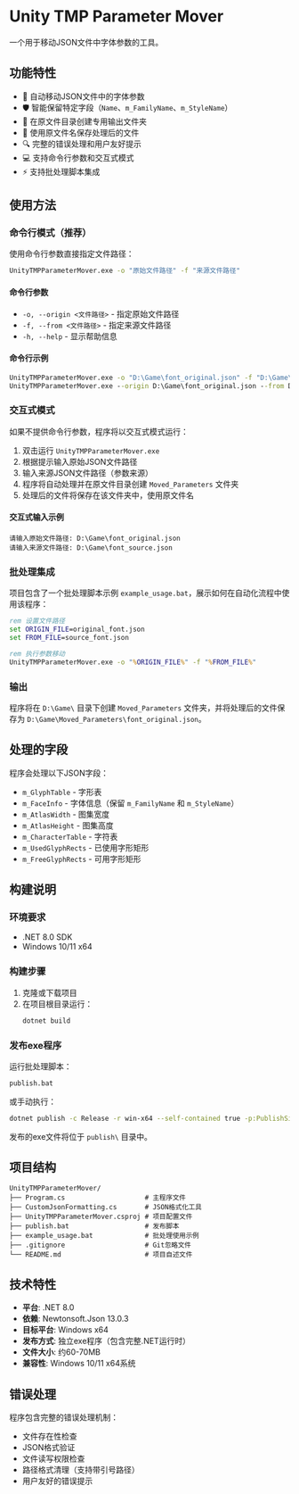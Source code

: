 # Unity TMP Parameter Mover

一个用于移动JSON文件中字体参数的工具。

## 功能特性

- 🔄 自动移动JSON文件中的字体参数
- 🛡️ 智能保留特定字段（`Name`、`m_FamilyName`、`m_StyleName`）
- 📁 在原文件目录创建专用输出文件夹
- 📄 使用原文件名保存处理后的文件
- 🔍 完整的错误处理和用户友好提示
- 💻 支持命令行参数和交互式模式
- ⚡ 支持批处理脚本集成

## 使用方法

### 命令行模式（推荐）

使用命令行参数直接指定文件路径：

```cmd
UnityTMPParameterMover.exe -o "原始文件路径" -f "来源文件路径"
```

#### 命令行参数

- `-o, --origin <文件路径>` - 指定原始文件路径
- `-f, --from <文件路径>` - 指定来源文件路径  
- `-h, --help` - 显示帮助信息

#### 命令行示例

```cmd
UnityTMPParameterMover.exe -o "D:\Game\font_original.json" -f "D:\Game\font_source.json"
UnityTMPParameterMover.exe --origin D:\Game\font_original.json --from D:\Game\font_source.json
```

### 交互式模式

如果不提供命令行参数，程序将以交互式模式运行：

1. 双击运行 `UnityTMPParameterMover.exe`
2. 根据提示输入原始JSON文件路径
3. 输入来源JSON文件路径（参数来源）
4. 程序将自动处理并在原文件目录创建 `Moved_Parameters` 文件夹
5. 处理后的文件将保存在该文件夹中，使用原文件名

#### 交互式输入示例

```
请输入原始文件路径: D:\Game\font_original.json
请输入来源文件路径: D:\Game\font_source.json
```

### 批处理集成

项目包含了一个批处理脚本示例 `example_usage.bat`，展示如何在自动化流程中使用该程序：

```cmd
rem 设置文件路径
set ORIGIN_FILE=original_font.json
set FROM_FILE=source_font.json

rem 执行参数移动
UnityTMPParameterMover.exe -o "%ORIGIN_FILE%" -f "%FROM_FILE%"
```

### 输出

程序将在 `D:\Game\` 目录下创建 `Moved_Parameters` 文件夹，并将处理后的文件保存为 `D:\Game\Moved_Parameters\font_original.json`。

## 处理的字段

程序会处理以下JSON字段：

- `m_GlyphTable` - 字形表
- `m_FaceInfo` - 字体信息（保留 `m_FamilyName` 和 `m_StyleName`）
- `m_AtlasWidth` - 图集宽度
- `m_AtlasHeight` - 图集高度
- `m_CharacterTable` - 字符表
- `m_UsedGlyphRects` - 已使用字形矩形
- `m_FreeGlyphRects` - 可用字形矩形

## 构建说明

### 环境要求

- .NET 8.0 SDK
- Windows 10/11 x64

### 构建步骤

1. 克隆或下载项目
2. 在项目根目录运行：
   ```bash
   dotnet build
   ```

### 发布exe程序

运行批处理脚本：
```cmd
publish.bat
```

或手动执行：
```bash
dotnet publish -c Release -r win-x64 --self-contained true -p:PublishSingleFile=true -p:DebugType=none -o .\publish
```

发布的exe文件将位于 `publish\` 目录中。

## 项目结构

```
UnityTMPParameterMover/
├── Program.cs                    # 主程序文件
├── CustomJsonFormatting.cs       # JSON格式化工具
├── UnityTMPParameterMover.csproj # 项目配置文件
├── publish.bat                   # 发布脚本
├── example_usage.bat             # 批处理使用示例
├── .gitignore                    # Git忽略文件
└── README.md                     # 项目自述文件
```

## 技术特性

- **平台**: .NET 8.0
- **依赖**: Newtonsoft.Json 13.0.3
- **目标平台**: Windows x64
- **发布方式**: 独立exe程序（包含完整.NET运行时）
- **文件大小**: 约60-70MB
- **兼容性**: Windows 10/11 x64系统

## 错误处理

程序包含完整的错误处理机制：

- 文件存在性检查
- JSON格式验证
- 文件读写权限检查
- 路径格式清理（支持带引号路径）
- 用户友好的错误提示